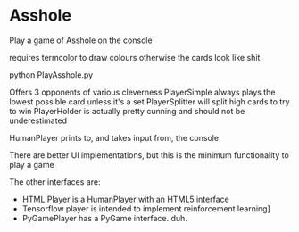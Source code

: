 # Asshole

Play a game of Asshole on the console

requires termcolor to draw colours otherwise the cards look like shit

python PlayAsshole.py

Offers 3 opponents of various cleverness
PlayerSimple always plays the lowest possible card unless it's a set
PlayerSplitter will split high cards to try to win
PlayerHolder is actually pretty cunning and should not be underestimated

HumanPlayer prints to, and takes input from, the console

There are better UI implementations, but this is the minimum functionality to play a game 


The other interfaces are: 
* HTML Player is a HumanPlayer with an HTML5 interface
* Tensorflow player is intended to implement reinforcement learning]
* PyGamePlayer has a PyGame interface. duh.